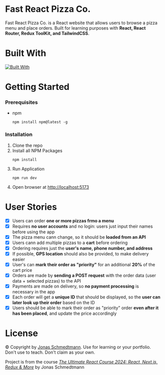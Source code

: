# Fast React Pizza Co.

Fast React Pizza Co. is a React website that allows users to browse a pizza menu and place orders. Built for learning purposes with **React, React Router, Redux ToolKit, and  TailwindCSS**.

# Built With
[![Built With](https://skillicons.dev/icons?i=js,html,react,redux,tailwind,vite,netlify,vscode&perline=4)](https://skillicons.dev)

# Getting Started

### Prerequisites

- npm
  ```
  npm install npm@latest -g
  ```

### Installation

1. Clone the repo
2. Install all NPM Packages
   ```
   npm install
   ```
3. Run Application
   ```
   npm run dev
   ```
5. Open browser at <http://localhost:5173>

# User Stories

- [x] Users can order **one or more pizzas frmo a menu**
- [x] Requires **no user accounts** and no login: users just input their names before using the app
- [x] The pizza menu cann change, so it should be **loaded from an API**
- [x] Users cann add multiple pizzas to a **cart** before ordering
- [x] Ordering requires just the **user's name, phone number, and address**
- [x] If possible, **GPS location** should also be provided, to make delivery easier
- [x] User's can **mark their order as "priority"** for an additional **20%** of the cart price
- [x] Orders are made by **sending a POST request** with the order data (user data + selected pizzas) to the API
- [x] Payments are made on delivery, so **no payment processing** is necessary in the app
- [x] Each order will get a **unique ID** that should be displayed, so the **user can later look up their order** based on the ID
- [x] Users should be able to mark their order as "priority" order **even after it has been placed**, and update the price accordingly   

# License

© Copyright by [Jonas Schmedtmann](https://twitter.com/jonasschmedtman). Use for learning or your portfolio. Don't use to teach. Don't claim as your own.

Project is from the course [_The Ultimate React Course 2024: React, Next.js, Redux & More_](https://www.udemy.com/course/the-ultimate-react-course/) by Jonas Schmedtmann
